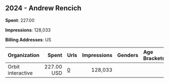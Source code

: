 ## 2024 - Andrew Rencich 
**Spent**: 227.00

**Impressions**: 128,033

**Billing Addresses**: US

|Organization|Spent|Urls|Impressions|Genders|Age Brackets|Country Codes|
|:---|---:|:---|---:|:---|:---|:---|
|Orbit interactive|227.00 USD|[0](https://www.snap.com/political-ads/asset/ac87d9db25de1d7b7fde64c870fa411b806fff60fff1dc53ab0fd4112ff1d325?mediaType=mp4)|128,033|||united states|
